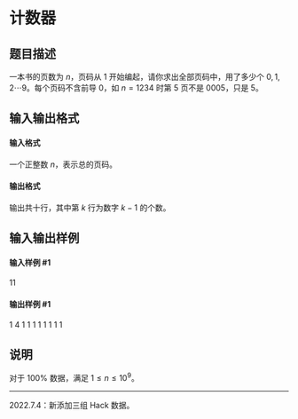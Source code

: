 
# 计数器
## 题目描述
一本书的页数为 $n$，页码从 $1$ 开始编起，请你求出全部页码中，用了多少个 $0,1,2\cdots 9$。每个页码不含前导 $0$，如 $n=1234$ 时第 $5$ 页不是 $0005$，只是 $5$。

## 输入输出格式
#### 输入格式

一个正整数 $n$，表示总的页码。

#### 输出格式

输出共十行，其中第 $k$ 行为数字 $k-1$ 的个数。

## 输入输出样例
#### 输入样例 #1
11
#### 输出样例 #1
1
4
1
1
1
1
1
1
1
1
## 说明
对于 $100\%$ 数据，满足 $1\le n\le 10^9$。

---

$2022.7.4$：新添加三组 $\text{Hack}$ 数据。
